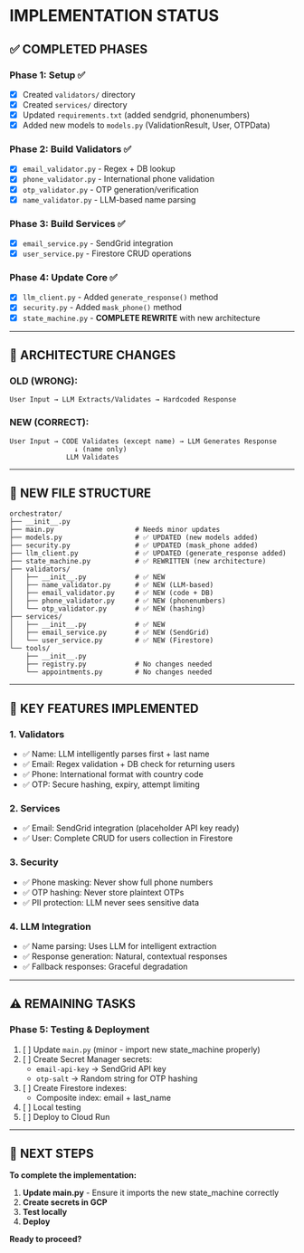 # IMPLEMENTATION STATUS

## ✅ COMPLETED PHASES

### Phase 1: Setup ✅
- [x] Created `validators/` directory
- [x] Created `services/` directory  
- [x] Updated `requirements.txt` (added sendgrid, phonenumbers)
- [x] Added new models to `models.py` (ValidationResult, User, OTPData)

### Phase 2: Build Validators ✅
- [x] `email_validator.py` - Regex + DB lookup
- [x] `phone_validator.py` - International phone validation
- [x] `otp_validator.py` - OTP generation/verification
- [x] `name_validator.py` - LLM-based name parsing

### Phase 3: Build Services ✅
- [x] `email_service.py` - SendGrid integration
- [x] `user_service.py` - Firestore CRUD operations

### Phase 4: Update Core ✅
- [x] `llm_client.py` - Added `generate_response()` method
- [x] `security.py` - Added `mask_phone()` method
- [x] `state_machine.py` - **COMPLETE REWRITE** with new architecture

---

## 🎯 ARCHITECTURE CHANGES

### OLD (WRONG):
```
User Input → LLM Extracts/Validates → Hardcoded Response
```

### NEW (CORRECT):
```
User Input → CODE Validates (except name) → LLM Generates Response
                ↓ (name only)
              LLM Validates
```

---

## 📁 NEW FILE STRUCTURE

```
orchestrator/
├── __init__.py
├── main.py                    # Needs minor updates
├── models.py                  # ✅ UPDATED (new models added)
├── security.py                # ✅ UPDATED (mask_phone added)
├── llm_client.py              # ✅ UPDATED (generate_response added)
├── state_machine.py           # ✅ REWRITTEN (new architecture)
├── validators/
│   ├── __init__.py            # ✅ NEW
│   ├── name_validator.py      # ✅ NEW (LLM-based)
│   ├── email_validator.py     # ✅ NEW (code + DB)
│   ├── phone_validator.py     # ✅ NEW (phonenumbers)
│   └── otp_validator.py       # ✅ NEW (hashing)
├── services/
│   ├── __init__.py            # ✅ NEW
│   ├── email_service.py       # ✅ NEW (SendGrid)
│   └── user_service.py        # ✅ NEW (Firestore)
└── tools/
    ├── __init__.py
    ├── registry.py            # No changes needed
    └── appointments.py        # No changes needed
```

---

## 🔑 KEY FEATURES IMPLEMENTED

### 1. **Validators**
- ✅ Name: LLM intelligently parses first + last name
- ✅ Email: Regex validation + DB check for returning users
- ✅ Phone: International format with country code
- ✅ OTP: Secure hashing, expiry, attempt limiting

### 2. **Services**
- ✅ Email: SendGrid integration (placeholder API key ready)
- ✅ User: Complete CRUD for users collection in Firestore

### 3. **Security**
- ✅ Phone masking: Never show full phone numbers
- ✅ OTP hashing: Never store plaintext OTPs
- ✅ PII protection: LLM never sees sensitive data

### 4. **LLM Integration**
- ✅ Name parsing: Uses LLM for intelligent extraction
- ✅ Response generation: Natural, contextual responses
- ✅ Fallback responses: Graceful degradation

---

## ⚠️ REMAINING TASKS

### Phase 5: Testing & Deployment
1. [ ] Update `main.py` (minor - import new state_machine properly)
2. [ ] Create Secret Manager secrets:
   - `email-api-key` → SendGrid API key
   - `otp-salt` → Random string for OTP hashing
3. [ ] Create Firestore indexes:
   - Composite index: email + last_name
4. [ ] Local testing
5. [ ] Deploy to Cloud Run

---

## 🚀 NEXT STEPS

**To complete the implementation:**

1. **Update main.py** - Ensure it imports the new state_machine correctly
2. **Create secrets in GCP**
3. **Test locally**
4. **Deploy**

**Ready to proceed?**
